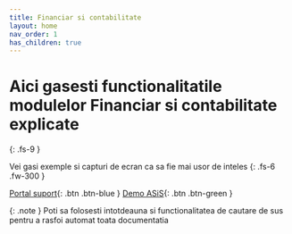```yaml
---
title: Financiar si contabilitate
layout: home
nav_order: 1
has_children: true
---
```

# Aici gasesti functionalitatile modulelor Financiar si contabilitate explicate
{: .fs-9 }

Vei gasi exemple si capturi de ecran ca sa fie mai usor de inteles
{: .fs-6 .fw-300 }

[Portal suport](http://asis.asw.ro/){: .btn .btn-blue }
[Demo ASiS](http://dev.asw.ro){: .btn .btn-green }


{: .note }
Poti sa folosesti intotdeauna si functionalitatea de cautare de sus pentru a rasfoi automat toata documentatia